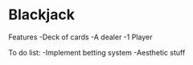 # Blackjack

Features
-Deck of cards
-A dealer
-1 Player

To do list:
-Implement betting system
-Aesthetic stuff
